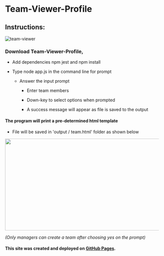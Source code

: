 # Team-Viewer-Profile


## Instructions:

![team-viewer](https://user-images.githubusercontent.com/38336934/72966924-49684d00-3d7d-11ea-8bb0-4cbbd8fbb747.gif)


### Download Team-Viewer-Profile,
- Add dependencies npm jest and npm install

- Type node app.js in the command line for prompt
    - Answer the input prompt

      - Enter team members

      - Down-key to select options when prompted

      - A success message will appear as file is saved to the output

#### The program will print a pre-determined html template
- File will be saved in 'output / team.html' folder as shown below

<img src="https://user-images.githubusercontent.com/38336934/73007256-7cd0c900-3dc9-11ea-9963-c3afd72f10a7.png" width="540" height="300">

*(Only managers can create a team after choosing yes on the prompt)*

#### This site was created and deployed on [GitHub Pages](https://github.com/Fancystacks/Team-Viewer-Profile/).